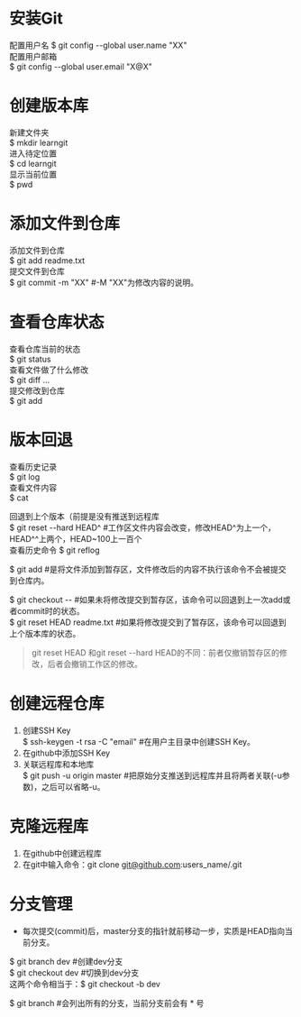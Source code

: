 # 安装Git

配置用户名 
$ git config --global user.name "XX"  
配置用户邮箱  
$ git config --global user.email "X@X"  

# 创建版本库

新建文件夹   
$ mkdir learngit  
进入待定位置  
$ cd learngit  
显示当前位置    
$ pwd  

# 添加文件到仓库

添加文件到仓库   
$ git add readme.txt  
提交文件到仓库   
$ git commit -m "XX" #-M "XX"为修改内容的说明。  

# 查看仓库状态

查看仓库当前的状态   
$ git status    
查看文件做了什么修改    
$ git diff <file>...    
提交修改到仓库   
$ git add <file>    

# 版本回退

查看历史记录    
$ git log   
查看文件内容    
$ cat <file>    

回退到上个版本（前提是没有推送到远程库   
$ git reset --hard HEAD^ #工作区文件内容会改变，修改HEAD^为上一个，HEAD^^上两个，HEAD~100上一百个   
查看历史命令
$ git reflog    
  
$ git add <file> #是将文件添加到暂存区，文件修改后的内容不执行该命令不会被提交到仓库内。    

$ git checkout -- <file> #如果未将修改提交到暂存区，该命令可以回退到上一次add或者commit时的状态。  
$ git reset HEAD readme.txt #如果将修改提交到了暂存区，该命令可以回退到上个版本库的状态。
  
> git reset HEAD <file>和git reset --hard HEAD的不同：前者仅撤销暂存区的修改，后者会撤销工作区的修改。

# 创建远程仓库

1. 创建SSH Key    
$ ssh-keygen -t rsa -C "email" #在用户主目录中创建SSH Key。    
2. 在github中添加SSH Key    
3. 关联远程库和本地库    
$ git push -u origin master #把原始分支推送到远程库并且将两者关联(-u参数)，之后可以省略-u。    

# 克隆远程库

1. 在github中创建远程库    
2. 在git中输入命令：git clone git@github.com:users_name/<file>.git    
  
# 分支管理

* 每次提交(commit)后，master分支的指针就前移动一步，实质是HEAD指向当前分支。    

$ git branch dev #创建dev分支    
$ git checkout dev #切换到dev分支    
这两个命令相当于：$ git checkout -b dev    

$ git branch #会列出所有的分支，当前分支前会有 * 号
